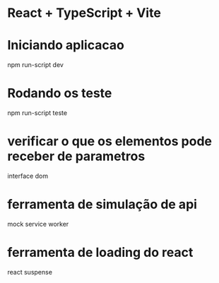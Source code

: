 # React + TypeScript + Vite

# Iniciando aplicacao 
npm run-script dev

# Rodando os teste
npm run-script teste

# verificar o que os elementos pode receber de parametros
interface dom 

# ferramenta de simulação de api
mock service worker

# ferramenta de loading do react
react suspense